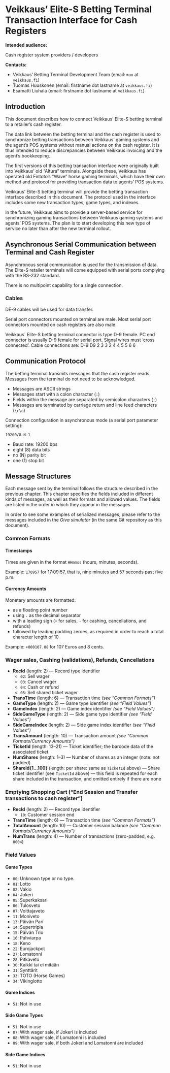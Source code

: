 
Veikkaus’ Elite-S Betting Terminal Transaction Interface for Cash Registers
===============================================================================

**Intended audience:**

Cash register system providers / developers

**Contacts:**

- Veikkaus’ Betting Terminal Development Team (email: `muu` at `veikkaus.fi`)
- Tuomas Huuskonen (email: firstname dot lastname at `veikkaus.fi`)
- Esamatti Liuhala (email: firstname dot lastname at `veikkaus.fi`)


Introduction
-------------------------------------------------------------------------------

This document describes how to connect Veikkaus’ Elite-S betting terminal to a retailer’s cash register.

The data link between the betting terminal and the cash register is used to synchronize betting transactions between Veikkaus’ gaming systems and the agent’s POS systems without manual actions on the cash register. It is thus intended to reduce discrepancies between Veikkaus invoicing and the agent’s bookkeeping.

The first versions of this betting transaction interface were originally built into Veikkaus’ old “Altura” terminals. Alongside these, Veikkaus has operated old Fintoto’s “Wave” horse gaming terminals, which have their own method and protocol for providing transaction data to agents’ POS systems.

Veikkaus’ Elite-S betting terminal will provide the betting transaction interface described in this document. The protocol used in the interface includes some new transaction types, game types, and indexes.

In the future, Veikkaus aims to provide a server-based service for synchronizing gaming transactions between Veikkaus gaming systems and agents’ POS systems. The plan is to start developing this new type of service no later than after the new terminal rollout.


Asynchronous Serial Communication between Terminal and Cash Register
-------------------------------------------------------------------------------

Asynchronous serial communication is used for the transmission of data. The Elite-S retailer terminals will come equipped with serial ports complying with the RS-232 standard.

There is no multipoint capability for a single connection.


### Cables

DE-9 cables will be used for data transfer.

Serial port connectors mounted on terminal are male. Most serial port connectors mounted on cash registers are also male.

Veikkaus´ Elite-S betting terminal connector is type D-9 female. PC end connector is usually D-9 female for serial port. Signal wires must ‘cross connected’. 
Cable connections are: 
D-9  D9 
2 3 
3 2 
4 4 
5 5 
6 6

Communication Protocol
-------------------------------------------------------------------------------

The betting terminal transmits messages that the cash register reads. Messages from the terminal do not need to be acknowledged.

- Messages are ASCII strings
- Messages start with a colon character (`:`)
- Fields within the message are separated by semicolon characters (`;`)
- Messages are terminated by carriage return and line feed characters (`\r\n`)

Connection configuration in asynchronous mode (a serial port parameter setting):

    19200/8-N-1

- Baud rate: 19200 bps
- eight (8) data bits
- no (N) parity bit
- one (1) stop bit


Message Structures
-------------------------------------------------------------------------------

Each message sent by the terminal follows the structure described in the previous chapter. This chapter specifies the fields included in different kinds of messages, as well as their formats and allowed values. The fields are listed in the order in which they appear in the messages.

In order to see some examples of serialized messages, please refer to the messages included in the _Oiva simulator_ (in the same Git repository as this document).


### Common Formats

#### Timestamps

Times are given in the format `HHmmss` (hours, minutes, seconds).

Example: `170957` for 17:09:57, that is, nine minutes and 57 seconds past five p.m.

#### Currency Amounts

Monetary amounts are formatted:

- as a floating point number
- using `.` as the decimal separator
- with a leading sign (`+` for sales, `-` for cashing, cancellations, and refunds)
- followed by leading padding zeroes, as required in order to reach a total character length of 10

Example: `+000107.08` for 107 Euros and 8 cents.


### Wager sales, Cashing (validations), Refunds, Cancellations

- **RecId** (length: 2) — Record type identifier
    - `02`: Sell wager
    - `03`: Cancel wager
    - `04`: Cash or refund
    - `05`: Sell shared ticket wager
- **TransTime** (length: 6) — Transaction time _(see “Common Formats”)_
- **GameType** (length: 2) — Game type identifier _(see “Field Values”)_
- **GameIndex** (length: 2) — Game index identifier _(see “Field Values”)_
- **SideGameType** (length: 2) — Side game type identifier _(see “Field Values”)_
- **SideGameIndex** (length: 2) — Side game index identifier _(see “Field Values”)_
- **TransAmount** (length: 10) — Transaction amount _(see “Common Formats/Currency Amounts”)_
- **TicketId** (length: 13–21) — Ticket identifier; the barcode data of the associated ticket
- **NumShares** (length: 1–3) — Number of shares as an integer (note: not padded)
- **ShareId{1…100}** (length: per share: same as `TicketId` above) — Share ticket identifier (see `TicketId` above) — this field is repeated for each share included in the transaction, and omitted entirely if there are none


### Emptying Shopping Cart (“End Session and Transfer transactions to cash register”)

- **RecId** (length: 2) — Record type identifier
    - `10`: Customer session end
- **TransTime** (length: 6) — Transaction time _(see “Common Formats”)_
- **TotalAmount** (length: 10) — Customer session balance _(see “Common Formats/Currency Amounts”)_
- **NumTrans** (length: 4) — Number of transactions (zero-padded, e.g. `0004`)


### Field Values

#### Game Types

- `00`: Unknown type or no type.
- `01`: Lotto
- `02`: Vakio
- `04`: Jokeri
- `05`: Superkaksari
- `06`: Tulosveto
- `07`: Voittajaveto
- `11`: Moniveto
- `13`: Päivän Pari
- `14`: Supertripla
- `15`: Päivän Trio
- `16`: Pahviarpa
- `18`: Keno
- `22`: Eurojackpot
- `27`: Lomatonni
- `28`: Pitkäveto
- `30`: Kaikki tai ei mitään
- `31`: Synttärit
- `33`: TOTO (Horse Games)
- `34`: Vikinglotto

#### Game Indices

- `51`: Not in use

#### Side Game Types

- `51`: Not in use
- `07`: With wager sale, if Jokeri is included
- `08`: With wager sale, if Lomatonni is included
- `09`: With wager sale, if both Jokeri and Lomatonni are included

#### Side Game Indices

- `51`: Not in use













